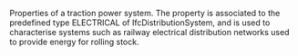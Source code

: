Properties of a traction power system. The property is associated to the predefined type ELECTRICAL of IfcDistributionSystem, and is used to characterise systems such as railway electrical distribution networks used to provide energy for rolling stock.

